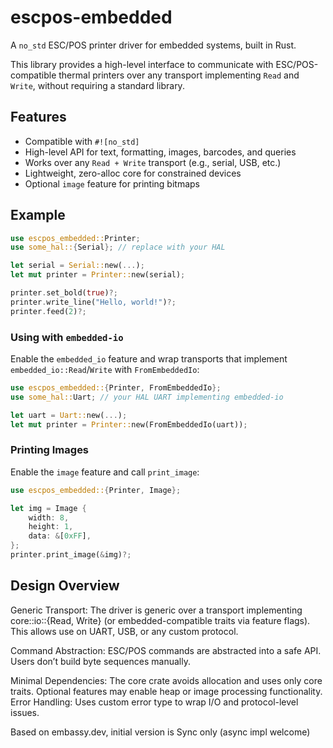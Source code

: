 # escpos-embedded

A `no_std` ESC/POS printer driver for embedded systems, built in Rust.

This library provides a high-level interface to communicate with ESC/POS-compatible thermal printers over any transport implementing `Read` and `Write`, without requiring a standard library.

## Features

- Compatible with `#![no_std]`
- High-level API for text, formatting, images, barcodes, and queries
- Works over any `Read + Write` transport (e.g., serial, USB, etc.)
- Lightweight, zero-alloc core for constrained devices
- Optional `image` feature for printing bitmaps

## Example

```rust
use escpos_embedded::Printer;
use some_hal::{Serial}; // replace with your HAL

let serial = Serial::new(...);
let mut printer = Printer::new(serial);

printer.set_bold(true)?;
printer.write_line("Hello, world!")?;
printer.feed(2)?;
```

### Using with `embedded-io`

Enable the `embedded_io` feature and wrap transports that implement
`embedded_io::Read`/`Write` with `FromEmbeddedIo`:

```rust
use escpos_embedded::{Printer, FromEmbeddedIo};
use some_hal::Uart; // your HAL UART implementing embedded-io

let uart = Uart::new(...);
let mut printer = Printer::new(FromEmbeddedIo(uart));
```

### Printing Images

Enable the `image` feature and call `print_image`:

```rust
use escpos_embedded::{Printer, Image};

let img = Image {
    width: 8,
    height: 1,
    data: &[0xFF],
};
printer.print_image(&img)?;
```
 
## Design Overview

Generic Transport: The driver is generic over a transport implementing core::io::{Read, Write} (or embedded-compatible traits via feature flags). This allows use on UART, USB, or any custom protocol.

Command Abstraction: ESC/POS commands are abstracted into a safe API. Users don’t build byte sequences manually.

Minimal Dependencies: The core crate avoids allocation and uses only core traits. Optional features may enable heap or image processing functionality.
Error Handling: Uses custom error type to wrap I/O and protocol-level issues.

Based on embassy.dev, initial version is Sync only (async impl welcome)
